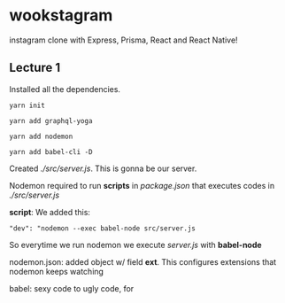 # wookstagram
instagram clone with Express, Prisma, React and React Native!

## Lecture 1

Installed all the dependencies.

    yarn init

    yarn add graphql-yoga

    yarn add nodemon

    yarn add babel-cli -D

Created *./src/server.js*. This is gonna be our server.

Nodemon required to run **scripts** in *package.json* that executes codes in *./src/server.js*

**script**: We added this:

    "dev": "nodemon --exec babel-node src/server.js

So everytime we run nodemon we execute *server.js* with **babel-node**

nodemon.json: added object w/ field **ext**. This configures extensions that nodemon keeps watching

babel: sexy code to ugly code, for 